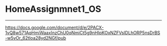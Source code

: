 # HomeAssignmnet1_OS
---
https://docs.google.com/document/d/e/2PACX-1vQ8w571AqHmiWaaxInzChU0qNmiCt5g9nHIpKOxNZFVsIDLhORP5nsDrBS-w5vOr_62tloa28yd2NGf/pub